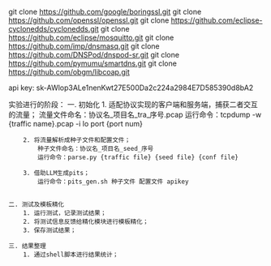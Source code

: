 git clone https://github.com/google/boringssl.git
git clone https://github.com/openssl/openssl.git
git clone https://github.com/eclipse-cyclonedds/cyclonedds.git
git clone https://github.com/eclipse/mosquitto.git
git clone https://github.com/imp/dnsmasq.git
git clone https://github.com/DNSPod/dnspod-sr.git
git clone https://github.com/pymumu/smartdns.git
git clone https://github.com/obgm/libcoap.git

api key: sk-AWlop3ALe1nenKwt27E500Da2c224a2984E7D585390d8bA2


实验进行的阶段：
    一. 初始化
        1. 适配协议实现的客户端和服务端，捕获二者交互的流量；
            流量文件命名：协议名_项目名_tra_序号.pcap
            运行命令：tcpdump -w {traffic name}.pcap -i lo port {port num}

        2. 将流量解析成种子文件和配置文件；
            种子文件命名：协议名_项目名_seed_序号
            运行命令：parse.py {traffic file} {seed file} {conf file}

        3. 借助LLM生成pits；
            运行命令：pits_gen.sh 种子文件 配置文件 apikey 


    二. 测试及模板精化
        1. 运行测试，记录测试结果；
        2. 将测试信息反馈给精化模块进行模板精化；
        3. 保存测试结果；

    三. 结果整理
        1. 通过shell脚本进行结果统计；